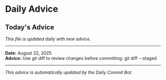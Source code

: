 # Daily Advice

## Today's Advice
*This file is updated daily with new advice.*

---

**Date:** August 22, 2025  
**Advice:** Use git diff to review changes before committing: git diff --staged

---

*This advice is automatically updated by the Daily Commit Bot.*
